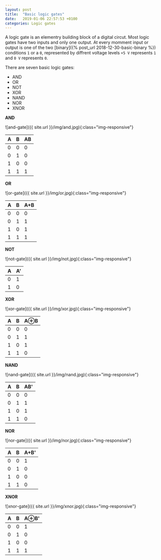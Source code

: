 ```yaml
---
layout: post
title:  "Basic logic gates"
date:   2019-01-06 22:57:53 +0100
categories: Logic gates
---
```


A logic gate is an elementry building block of a digital circut. Most logic gates have two inputs and only one output. At every momment input or output is one of the two [binary]({% post_url 2018-12-30-basic-binary %}) conditions `1` or a `0`, represented by diffrent voltage levels `+5 V` represents `1` and `0 V` represents `0`.

There are seven basic logic gates:
* AND
* OR
* NOT
* XOR
* NAND
* NOR
* XNOR

**AND**

![and-gate]({{ site.url }}/img/and.jpg){:class="img-responsive"}

| A | B | AB |
|---|---|----|
| 0 | 0 | 0  |
| 0 | 1 | 0  |
| 1 | 0 | 0  |
| 1 | 1 | 1  |

**OR**

![or-gate]({{ site.url }}/img/or.jpg){:class="img-responsive"}

| A | B | A+B |
|---|---|-----|
| 0 | 0 | 0   |
| 0 | 1 | 1   |
| 1 | 0 | 1   |
| 1 | 1 | 1   |

**NOT**

![not-gate]({{ site.url }}/img/not.jpg){:class="img-responsive"}

| A | A'  |
|---|-----|
| 0 | 1   |
| 1 | 0   |

**XOR**

![xor-gate]({{ site.url }}/img/xor.jpg){:class="img-responsive"}

| A | B | A⊕B |
|---|---|-----|
| 0 | 0 | 0   |
| 0 | 1 | 1   |
| 1 | 0 | 1   |
| 1 | 1 | 0   |

**NAND**

![nand-gate]({{ site.url }}/img/nand.jpg){:class="img-responsive"}

| A | B | AB' |
|---|---|-----|
| 0 | 0 | 0   |
| 0 | 1 | 1   |
| 1 | 0 | 1   |
| 1 | 1 | 0   |

**NOR**

![nor-gate]({{ site.url }}/img/nor.jpg){:class="img-responsive"}

| A | B | A+B' |
|---|---|------|
| 0 | 0 | 1    |
| 0 | 1 | 0    |
| 1 | 0 | 0    |
| 1 | 1 | 0    |

**XNOR**

![xnor-gate]({{ site.url }}/img/xnor.jpg){:class="img-responsive"}

| A | B | A⊕B' |
|---|---|------|
| 0 | 0 | 1    |
| 0 | 1 | 0    |
| 1 | 0 | 0    |
| 1 | 1 | 1    |